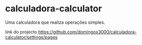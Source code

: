 # calculadora-calculator
Uma calculadora que realiza operações simples.

link do projecto <https://github.com/domingos3000/calculadora-calculator/settings/pages> 
